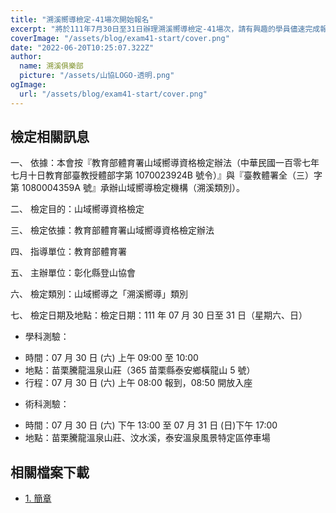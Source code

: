 ```yaml
---
title: "溯溪嚮導檢定-41場次開始報名"
excerpt: "將於111年7月30日至31日辦理溯溪嚮導檢定-41場次，請有興趣的學員儘速完成報名相關程序，詳細簡章請點選查閱。"
coverImage: "/assets/blog/exam41-start/cover.png"
date: "2022-06-20T10:25:07.322Z"
author:
  name: 溯溪俱樂部
  picture: "/assets/山協LOGO-透明.png"
ogImage:
  url: "/assets/blog/exam41-start/cover.png"
---
```


## 檢定相關訊息

一、 依據：本會按『教育部體育署山域嚮導資格檢定辦法（中華民國一百零七年七月十日教育部臺教授體部字第 1070023924B 號令）』與『臺教體署全（三）字第 1080004359A 號』承辦山域嚮導檢定機構（溯溪類別）。

二、 檢定目的：山域嚮導資格檢定

三、 檢定依據：教育部體育署山域嚮導資格檢定辦法

四、 指導單位：教育部體育署

五、 主辦單位：彰化縣登山協會

六、 檢定類別：山域嚮導之「溯溪嚮導」類別

七、 檢定日期及地點：檢定日期：111 年 07 月 30 日至 31 日（星期六、日）

- 學科測驗：

* 時間：07 月 30 日 (六) 上午 09:00 至 10:00
* 地點：苗栗騰龍溫泉山莊（365 苗栗縣泰安鄉橫龍山 5 號）
* 行程：07 月 30 日 (六) 上午 08:00 報到，08:50 開放入座

- 術科測驗：

* 時間：07 月 30 日 (六) 下午 13:00 至 07 月 31 日 (日)下午 17:00
* 地點：苗栗騰龍溫泉山莊、汶水溪，泰安溫泉風景特定區停車場

## 相關檔案下載

- [1. 簡章](/assets/blog/exam41-start/彰化縣登山協會111年溯溪嚮導檢定簡章v8.pdf)
